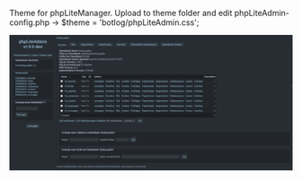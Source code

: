 Theme for phpLiteManager. Upload to theme folder and edit phpLiteAdmin-config.php -> $theme = 'botlog/phpLiteAdmin.css';

![Botlog Theme for phpLiteAdmin](https://github.com/H-e-ro/unspecific/blob/main/botlog/botlog-style.png?raw=true)
